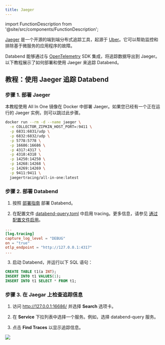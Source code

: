 ```yaml
---
title: Jaeger
---
```


import FunctionDescription from '@site/src/components/FunctionDescription';

<FunctionDescription description="Introduced or updated: v1.2.199"/>

[Jaeger](https://github.com/jaegertracing/jaeger) 是一个开源的端到端分布式追踪工具，起源于 [Uber](https://www.uber.com/)。它可以帮助监控和排除基于微服务的应用程序的故障。

Databend 能够通过与 [OpenTelemetry](https://opentelemetry.io/) SDK 集成，将追踪数据导出到 Jaeger。以下教程展示了如何部署和使用 Jaeger 来追踪 Databend。

## 教程：使用 Jaeger 追踪 Databend

### 步骤 1. 部署 Jaeger

本教程使用 All In One 镜像在 Docker 中部署 Jaeger。如果您已经有一个正在运行的 Jaeger 实例，则可以跳过此步骤。

```bash
docker run --rm -d --name jaeger \
  -e COLLECTOR_ZIPKIN_HOST_PORT=:9411 \
  -p 6831:6831/udp \
  -p 6832:6832/udp \
  -p 5778:5778 \
  -p 16686:16686 \
  -p 4317:4317 \
  -p 4318:4318 \
  -p 14250:14250 \
  -p 14268:14268 \
  -p 14269:14269 \
  -p 9411:9411 \
  jaegertracing/all-in-one:latest
```

### 步骤 2. 部署 Databend

1. 按照 [部署指南](/guides/deploy) 部署 Databend。

2. 在配置文件 [databend-query.toml](https://github.com/databendlabs/databend/blob/main/scripts/distribution/configs/databend-query.toml) 中启用 tracing。更多信息，请参见 [通过配置文件启用](../30-tracing.md#enabling-with-configuration-file)。

```toml title='databend-query.toml'
...
[log.tracing]
capture_log_level = "DEBUG"
on = "true"
otlp_endpoint = "http://127.0.0.1:4317"
...
```

3. 启动 Databend，并运行以下 SQL 语句：

```sql
CREATE TABLE t1(a INT);
INSERT INTO t1 VALUES(1);
INSERT INTO t1 SELECT * FROM t1;
```

### 步骤 3. 在 Jaegar 上检查追踪信息

1. 访问 http://127.0.0.1:16686/ 并选择 **Search** 选项卡。

2. 在 **Service** 下拉列表中选择一个服务。例如，选择 databend-query 服务。

3. 点击 **Find Traces** 以显示追踪信息。

![](https://datafuse-1253727613.cos.ap-hongkong.myqcloud.com/jaeger-tracing-show.png)
